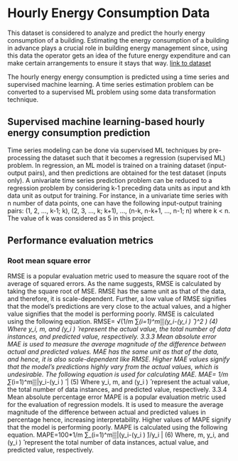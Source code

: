 # Hourly Energy Consumption Data

This dataset is considered to analyze and predict the hourly energy consumption of a building.
Estimating the energy consumption of a building in advance plays a crucial role in building energy management since, using this data the operator gets an idea of the future energy expenditure and can make certain arrangements to ensure it stays that way.
[link to dataset](https://www.kaggle.com/robikscube/hourly-energy-consumption)

The hourly energy energy consumption is predicted using a time series and supervised machine learning. A time series estimation problem can be converted to a supervised ML problem using some data transformation technique.

## Supervised machine learning-based hourly energy consumption prediction
  Time series modeling can be done via supervised ML techniques by pre-processing the dataset such that it becomes a regression (supervised ML) problem. In regression, an ML model is trained on a training dataset (input-output pairs), and then predictions are obtained for the test dataset (inputs only). A univariate time series prediction problem can be reduced to a regression problem by considering k-1 preceding data units as input and kth data unit as output for training. For instance, in a univariate time series with n number of data points, one can have the following input-output training pairs: (1, 2, …, k-1; k), (2, 3, …, k; k+1), …, (n-k, n-k+1, …, n-1; n) where k < n. The value of k was considered as 5 in this project. 

## Performance evaluation metrics
### Root mean square error
RMSE is a popular evaluation metric used to measure the square root of the average of squared errors. As the name suggests, RMSE is calculated by taking the square root of MSE. RMSE has the same unit as that of the data, and therefore, it is scale-dependent. Further, a low value of RMSE signifies that the model’s predictions are very close to the actual values, and a higher value signifies that the model is performing poorly. RMSE is calculated using the following equation.
             RMSE= √(1/m ∑_(i=1)^m▒(y_i-(y_i ) ̂ )^2 )                                            (4)
Where y_i, m, and (y_i ) ̂ represent the actual value, the total number of data instances, and predicted value, respectively.
3.3.3 Mean absolute error
MAE is used to measure the average magnitude of the difference between actual and predicted values. MAE has the same unit as that of the data, and hence, it is also scale-dependent like RMSE. Higher MAE values signify that the model’s predictions highly vary from the actual values, which is undesirable. The following equation is used for calculating MAE.
                                         MAE=  1/m ∑_(i=1)^m▒|y_i-(y_i ) ̂ |                                                 (5)
Where y_i, m, and (y_i ) ̂ represent the actual value, the total number of data instances, and predicted value, respectively.
3.3.4 Mean absolute percentage error
MAPE is a popular evaluation metric used for the evaluation of regression models. It is used to measure the average magnitude of the difference between actual and predicted values in percentage hence, increasing interpretability. Higher values of MAPE signify that the model is performing poorly. MAPE is calculated using the following equation.
MAPE=100*1/m ∑_(i=1)^m▒|(y_i-(y_i ) ̂)/y_i |                                             (6)
Where, m, y_i, and (y_i ) ̂ represent the total number of data instances, actual value, and predicted value, respectively.

